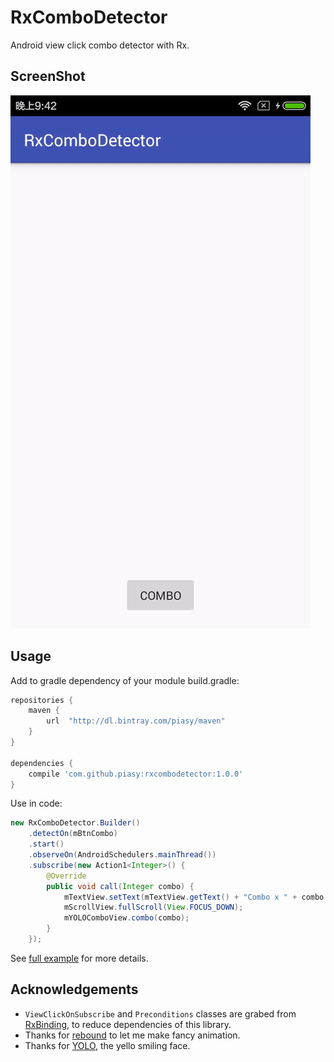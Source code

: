 # RxComboDetector
Android view click combo detector with Rx.

## ScreenShot

![combo-demo.gif](art/combo-demo.gif)

## Usage
Add to gradle dependency of your module build.gradle:

```gradle
repositories {
    maven {
        url  "http://dl.bintray.com/piasy/maven" 
    }
}

dependencies {
    compile 'com.github.piasy:rxcombodetector:1.0.0'
}
```

Use in code:

```java
new RxComboDetector.Builder()
    .detectOn(mBtnCombo)
    .start()
    .observeOn(AndroidSchedulers.mainThread())
    .subscribe(new Action1<Integer>() {
        @Override
        public void call(Integer combo) {
            mTextView.setText(mTextView.getText() + "Combo x " + combo + "\n");
            mScrollView.fullScroll(View.FOCUS_DOWN);
            mYOLOComboView.combo(combo);
        }
    });
```

See [full example](https://github.com/Piasy/RxComboDetector/tree/master/app) for more details.

## Acknowledgements
+  `ViewClickOnSubscribe` and `Preconditions` classes are grabed from [RxBinding](https://github.com/JakeWharton/RxBinding), to reduce dependencies of this library.
+  Thanks for [rebound](https://github.com/facebook/rebound) to let me make fancy animation.
+  Thanks for [YOLO](https://www.yoloyolo.tv/), the yello smiling face.
